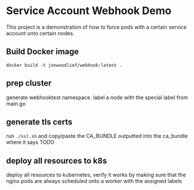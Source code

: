 # Service Account Webhook Demo

This project is a demonstration of how to force pods with a certain service account onto certain nodes.

## Build Docker image

```
docker build -t jonwoodlief/webhook:latest .
```

## prep cluster

generate webhooktest namespace. label a node with the special label from main.go

## generate tls certs

run `./ssl.sh` and copy/paste the CA_BUNDLE outputted into the ca_bundle where it says TODO

## deploy all resources to k8s

deploy all resources to kubernetes, verify it works by making sure that the nginx pods are always scheduled onto a worker with the assigned labels
